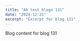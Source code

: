 ```yaml
---
title: "Ak test blogs 131"
date: "2024-12-31"
excerpt: "Excerpt for blog 131"
---
```


Blog content for blog 131